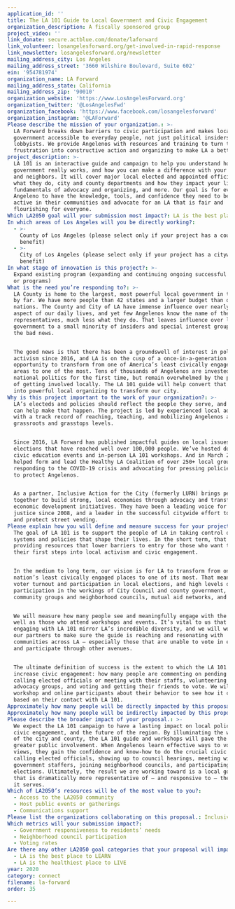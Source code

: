 ```yaml
---
application_id: ''
title: The LA 101 Guide to Local Government and Civic Engagement
organization_description: A fiscally sponsored group
project_video: ''
link_donate: secure.actblue.com/donate/laforward
link_volunteer: losangelesforward.org/get-involved-in-rapid-response
link_newsletter: losangelesforward.org/newsletter
mailing_address_city: Los Angeles
mailing_address_street: '3660 Wilshire Boulevard, Suite 602'
ein: '954781974'
organization_name: LA Forward
mailing_address_state: California
mailing_address_zip: '90010'
organization_website: 'https://www.LosAngelesForward.org'
organization_twitter: '@LosAngelesFwd'
organization_facebook: 'https://www.facebook.com/losangelesforward'
organization_instagram: '@LAForward'
Please describe the mission of your organization.: >-
  LA Forward breaks down barriers to civic participation and makes local
  government accessible to everyday people, not just political insiders and
  lobbyists. We provide Angelenos with resources and training to turn their
  frustration into constructive action and organizing to make LA a better place.
project_description: >-
  LA 101 is an interactive guide and campaign to help you understand how local
  government really works, and how you can make a difference with your friends
  and neighbors. It will cover major local elected and appointed officials and
  what they do, city and county departments and how they impact your life, the
  fundamentals of advocacy and organizing, and more. Our goal is for every
  Angeleno to have the knowledge, tools, and confidence they need to become
  active in their communities and advocate for an LA that is fair and
  flourishing for everyone.
Which LA2050 goal will your submission most impact?: LA is the best place to CONNECT
In which areas of Los Angeles will you be directly working?:
  - >-
    County of Los Angeles (please select only if your project has a countywide
    benefit)
  - >-
    City of Los Angeles (please select only if your project has a citywide
    benefit)
In what stage of innovation is this project?: >-
  Expand existing program (expanding and continuing ongoing successful projects
  or programs)
What is the need you’re responding to?: >-
  LA County is home to the largest, most powerful local government in the U.S.
  by far. We have more people than 42 states and a larger budget than over 180
  nations. The County and City of LA have immense influence over nearly every
  aspect of our daily lives, and yet few Angelenos know the name of their local
  representatives, much less what they do. That leaves influence over local
  government to a small minority of insiders and special interest groups. That’s
  the bad news.


  The good news is that there has been a groundswell of interest in politics and
  activism since 2016, and LA is on the cusp of a once-in-a-generation
  opportunity to transform from one of America’s least civically engaged metro
  areas to one of the most. Tens of thousands of Angelenos are invested in
  national politics for the first time, but remain overwhelmed by the prospect
  of getting involved locally. The LA 101 guide will help convert that energy
  into powerful local organizing to transform our city.
Why is this project important to the work of your organization?: >-
  LA’s electeds and policies should reflect the people they serve, and LA 101
  can help make that happen. The project is led by experienced local advocates
  with a track record of reaching, teaching, and mobilizing Angelenos at the
  grassroots and grasstops levels.


  Since 2016, LA Forward has published impactful guides on local issues and
  elections that have reached well over 100,000 people. We’ve hosted dozens of
  civic education events and in-person LA 101 workshops. And in March 2020, we
  helped form and lead the Healthy LA Coalition of over 250+ local groups
  responding to the COVID-19 crisis and advocating for pressing policies needed
  to protect Angelenos.


  As a partner, Inclusive Action for the City (formerly LURN) brings people
  together to build strong, local economies through advocacy and transformative
  economic development initiatives. They have been a leading voice for economic
  justice since 2008, and a leader in the successful citywide effort to legalize
  and protect street vending.
Please explain how you will define and measure success for your project.: >-
  The goal of LA 101 is to support the people of LA in taking control of the
  systems and policies that shape their lives. In the short term, that means
  providing resources that lower barriers to entry for those who want to take
  their first steps into local activism and civic engagement. 


  In the medium to long term, our vision is for LA to transform from one of the
  nation’s least civically engaged places to one of its most. That means higher
  voter turnout and participation in local elections, and high levels of
  participation in the workings of City Council and county government, in
  community groups and neighborhood councils, mutual aid networks, and more. 


  We will measure how many people see and meaningfully engage with the guide, as
  well as those who attend workshops and events. It’s vital to us that those
  engaging with LA 101 mirror LA’s incredible diversity, and we will work with
  our partners to make sure the guide is reaching and resonating with
  communities across LA — especially those that are unable to vote in elections
  and participate through other avenues.


  The ultimate definition of success is the extent to which the LA 101 guide can
  increase civic engagement: how many people are commenting on pending policies,
  calling elected officials or meeting with their staffs, volunteering with
  advocacy groups, and voting and getting their friends to vote. We will survey
  workshop and online participants about their behavior to see how it changes
  based on their contact with LA 101.
Approximately how many people will be directly impacted by this proposal?: '50000'
Approximately how many people will be indirectly impacted by this proposal?: '500000'
Please describe the broader impact of your proposal.: >-
  We expect the LA 101 campaign to have a lasting impact on local policies,
  civic engagement, and the future of the region. By illuminating the workings
  of the city and county, the LA 101 guide and workshops will pave the way for
  greater public involvement. When Angelenos learn effective ways to voice their
  views, they gain the confidence and know-how to do the crucial civic work of
  calling elected officials, showing up to council hearings, meeting with
  government staffers, joining neighborhood councils, and participating in local
  elections. Ultimately, the result we are working toward is a local government
  that is dramatically more representative of — and responsive to — the people
  it serves.
Which of LA2050’s resources will be of the most value to you?:
  - Access to the LA2050 community
  - Host public events or gatherings
  - Communications support
Please list the organizations collaborating on this proposal.: Inclusive Action for the City
Which metrics will your submission impact?:
  - Government responsiveness to residents’ needs
  - Neighborhood council participation
  - Voting rates
Are there any other LA2050 goal categories that your proposal will impact?:
  - LA is the best place to LEARN
  - LA is the healthiest place to LIVE
year: 2020
category: connect
filename: la-forward
order: 35

---
```

